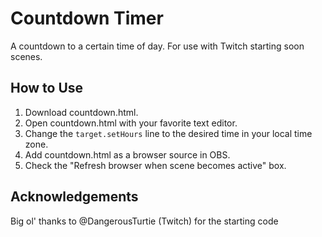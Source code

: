 # Countdown Timer
A countdown to a certain time of day. For use with Twitch starting soon scenes.

## How to Use
1. Download countdown.html.
1. Open countdown.html with your favorite text editor.
1. Change the `target.setHours` line to the desired time in your local time zone.
1. Add countdown.html as a browser source in OBS.
1. Check the "Refresh browser when scene becomes active" box.

## Acknowledgements
Big ol' thanks to @DangerousTurtie (Twitch) for the starting code
